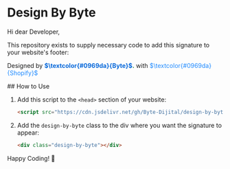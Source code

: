 # Design By Byte

Hi dear Developer,

This repository exists to supply necessary code to add this signature to your website's footer:
<div id="byteDesigned"><p>Designed by <strong><a href="#" target="_blank" rel="nofollow" style="color: #0969da; text-decoration: none;">$\textcolor{#0969da}{Byte}$</a><span style="color: #1a7f37; text-decoration: none;">.</span></strong> with <a href="#" target="_blank" rel="nofollow" style="text-decoration: none; color: #218bff;">$\textcolor{#0969da}{Shopify}$</a></p><div class="footer__bottom-right"></div></div>
## How to Use

1. Add this script to the `<head>` section of your website:

   ```html
   <script src="https://cdn.jsdelivr.net/gh/Byte-Dijital/design-by-byte@latest/design-by-byte.js"></script>
   ```

2. Add the `design-by-byte` class to the div where you want the signature to appear:

   ```html
   <div class="design-by-byte"></div>
   ```

Happy Coding! 🚀
